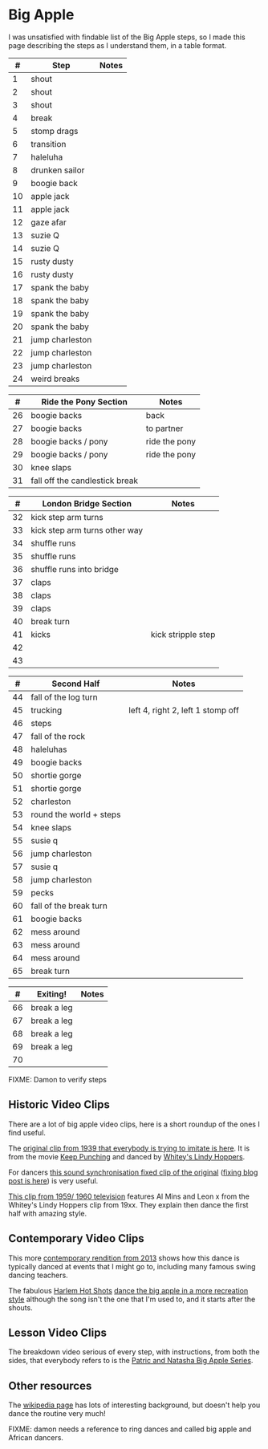 # Big Apple

I was unsatisfied with findable list of the Big Apple steps, so I made this page describing the steps
as I understand them, in a table format.

| #  | Step | Notes | 
| ------------- | ------------- | ------------- |
| 1 | shout |  |
| 2 | shout |  |
| 3 | shout |  |
| 4 | break |  |
| 5 | stomp drags |  |
| 6 | transition |  |
| 7 | haleluha  |  |
| 8 | drunken sailor |  |
| 9 | boogie back |  |
| 10 | apple jack |  |
| 11 | apple jack |  |
| 12 | gaze afar |  |
| 13 | suzie Q |  |
| 14 | suzie Q |  |
| 15 | rusty dusty |  |
| 16 | rusty dusty |  |
| 17 | spank the baby |  |
| 18 | spank the baby |  |
| 19 | spank the baby |  |
| 20 | spank the baby |  |
| 21 | jump charleston |  |
| 22 | jump charleston |  |
| 23 | jump charleston |  |
| 24 | weird breaks |  |

| #  | Ride the Pony Section | Notes |
| ------------- | ------------- | ------------- |
| 26 | boogie backs | back
| 27 | boogie backs | to partner
| 28 | boogie backs / pony | ride the pony
| 29 | boogie backs / pony | ride the pony
| 30 | knee slaps
| 31 | fall off the candlestick break 


| #  | London Bridge Section | Notes | 
| ------------- | ------------- | ------------- |
| 32 | kick step arm turns
| 33 | kick step arm turns other way
| 34 | shuffle runs
| 35 | shuffle runs
| 36 | shuffle runs into bridge
| 37 | claps |   |
| 38 | claps |  |
| 39 | claps |  |
| 40 | break turn |  |
| 41 | kicks | kick stripple step |
| 42 | 
| 43 | 

| #  | Second Half | Notes | 
| ------------- | ------------- | ------------- |
| 44 | fall of the log turn |  |
| 45 | trucking | left 4, right 2, left 1 stomp off |  |
| 46 | steps  |  |
| 47 | fall of the rock |  |
| 48 | haleluhas |  |
| 49 | boogie backs |  |
| 50 | shortie gorge |  |
| 51 | shortie gorge |  |
| 52 | charleston |  |
| 53 | round the world + steps |  |
| 54 | knee slaps | |
| 55 | susie q | |
| 56 | jump charleston | |
| 57 | susie q | |
| 58 | jump charleston | |
| 59 | pecks | |
| 60 | fall of the break turn | |
| 61 | boogie backs | |
| 62 | mess around | |
| 63 | mess around | |
| 64 | mess around | |
| 65 | break turn | | 


| #  | Exiting! | Notes | 
| ------------- | ------------- | ------------- |
| 66 | break a leg | |
| 67 | break a leg | |
| 68 |break a leg  | |
| 69 | break a leg | |
| 70 |  | |

FIXME: Damon to verify steps

## Historic Video Clips

There are a lot of big apple video clips, here is a short roundup of the ones I find useful.

The [original clip from 1939 that everybody is trying to imitate is here](https://www.youtube.com/watch?v=OfgKMfexdPQ).  It is from the movie [Keep Punching](https://www.imdb.com/title/tt0135501/) and danced by [Whitey's Lindy Hoppers]().

For dancers [this sound synchronisation fixed clip of the original](https://www.youtube.com/watch?v=mmJ3aYozGMk)
([fixing blog post is here](https://blog.straycat.me.uk/2018/10/fixing-the-apple/)) is very useful.

[This clip from 1959/ 1960 television](https://youtu.be/rmDe2hn7vGg) features Al Mins and Leon x from the Whitey's Lindy Hoppers clip from 19xx.  They explain then dance the first half with amazing style.

## Contemporary Video Clips

This more [contemporary rendition from 2013](https://www.youtube.com/watch?v=HQrCtP7zUeo) shows how this dance is typically danced at events that I might go to, including many famous swing dancing teachers.

The fabulous [Harlem Hot Shots](https://en.wikipedia.org/wiki/Hot_Shots_(dance_companies)#Harlem_Hot_Shots)
[dance the big apple in a more recreation style](https://www.youtube.com/watch?v=E37mb1QROIw) although the song isn't the one that I'm used to, and it starts after the shouts.

## Lesson Video Clips

The breakdown video serious of every step, with instructions, from both the sides, that everybody refers to is the
[Patric and Natasha Big Apple Series](https://www.youtube.com/watch?v=C444gS8IcIk).

## Other resources

The  [wikipedia page](https://en.wikipedia.org/wiki/Big_Apple_(dance))
has lots of interesting background, but doesn't help you dance the routine very much!

FIXME: damon needs a reference to ring dances and called big apple and African dancers.
